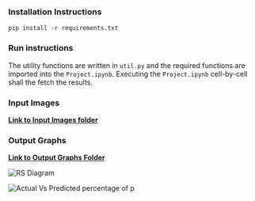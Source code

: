 ### Installation Instructions

```
pip install -r requirements.txt
```

### Run instructions

The utility functions are written in ```util.py``` and the required functions are imported into the ```Project.ipynb```. Executing the ```Project.ipynb``` cell-by-cell shall the fetch the results.

### Input Images

[**Link to Input Images folder**](https://github.com/thesigmaguy/RS-Steg-Analysis/tree/master/input)


### Output Graphs

[**Link to Output Graphs Folder**](https://github.com/thesigmaguy/RS-Steg-Analysis/tree/master/output)


![RS Diagram](https://github.com/thesigmaguy/RS-Steg-Analysis/tree/master/output/output-rs-diagram-img-03.jpg)


![Actual Vs Predicted percentage of p](https://github.com/thesigmaguy/RS-Steg-Analysis/tree/master/output/output-predicted-vs-actual-img-03.jpg)